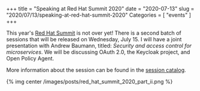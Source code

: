 +++
title = "Speaking at Red Hat Summit 2020"
date = "2020-07-13"
slug = "2020/07/13/speaking-at-red-hat-summit-2020"
Categories = [ "events" ]
+++

This year's [Red Hat Summit](https://www.redhat.com/en/summit) is not over yet! There is a second batch of sessions that will be released on Wednesday, July 15. I will have a joint presentation with Andrew Baumann, titled: *Security and access control for microservices*. We will be discussing OAuth 2.0, the Keycloak project, and Open Policy Agent.

More information about the session can be found in the [session catalog](https://summit.redhat.com/conference/sessions?p1=eyJzcGVha2VyIjpbXSwidGltZXNsb3QiOltdLCJkYXkiOltdLCJyb29tIjpbXSwibG9jYXRpb24iOltdLCJzb3J0b3JkZXIiOiJkYXRlIiwic3RhcnQiOiIiLCJmaW5pc2giOiIiLCJwYWdlbnVtYmVyIjoxLCJzaGFyZWlkIjoiIiwiY2F0ZWdvcmllcyI6e30sImtleXdvcmQiOiJTZWN1cml0eSBhbmQgYWNjZXNzIGNvbnRyb2wifQ==).

{% img center /images/posts/red_hat_summit_2020_part_ii.png %}

<!--more-->
